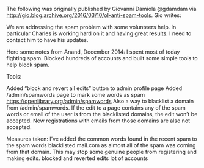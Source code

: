 The following was originally published by Giovanni Damiola @gdamdam via http://gio.blog.archive.org/2016/03/10/ol-anti-spam-tools. Gio writes:

We are addressing the spam problem with some volunteers help. In particular Charles is working hard on it and having great results. I need to contact him to have his updates.

Here some notes from Anand, December 2014:
I spent most of today fighting spam. Blocked hundreds of accounts and built some simple tools to help block spam.

Tools:

Added “block and revert all edits” button to admin profile page
Added /admin/spamwords page to mark some words as spam https://openlibrary.org/admin/spamwords
Also a way to blacklist a domain from /admin/spamwords.
If the edit to a page contains any of the spam words or email of the user is from the blacklisted domains, the edit won’t be accepted. New registrations with emails from those domains are also not accepted.

Measures taken:
I’ve added the common words found in the recent spam to the spam words blacklisted mail.com as almost all of the spam was coming from that domain. This may stop some genuine people from registering and making edits. blocked and reverted edits lot of accounts